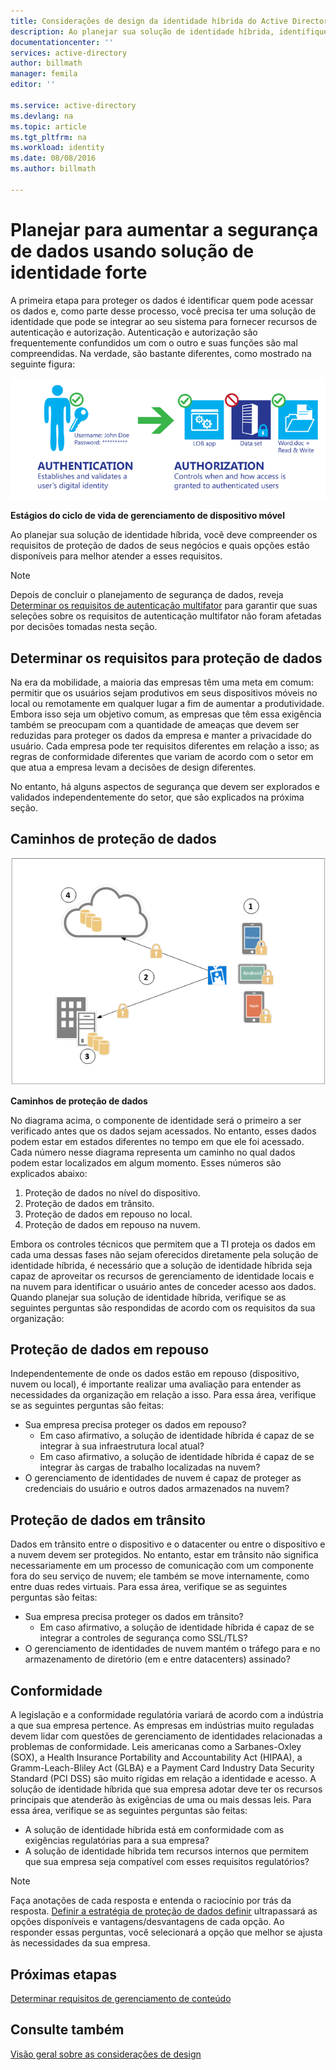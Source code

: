 ```yaml
---
title: Considerações de design da identidade híbrida do Active Directory do Azure - determinar os requisitos de proteção de dados | Microsoft Docs
description: Ao planejar sua solução de identidade híbrida, identifique os requisitos de proteção de dados de seus negócios e quais opções estão disponíveis para melhor atender a esses requisitos.
documentationcenter: ''
services: active-directory
author: billmath
manager: femila
editor: ''

ms.service: active-directory
ms.devlang: na
ms.topic: article
ms.tgt_pltfrm: na
ms.workload: identity
ms.date: 08/08/2016
ms.author: billmath

---
```

# <a name="plan-for-enhancing-data-security-through-strong-identity-solution"></a>Planejar para aumentar a segurança de dados usando solução de identidade forte
A primeira etapa para proteger os dados é identificar quem pode acessar os dados e, como parte desse processo, você precisa ter uma solução de identidade que pode se integrar ao seu sistema para fornecer recursos de autenticação e autorização. Autenticação e autorização são frequentemente confundidos um com o outro e suas funções são mal compreendidas. Na verdade, são bastante diferentes, como mostrado na seguinte figura:

![](./media/hybrid-id-design-considerations/mobile-devicemgt-lifecycle.png)

**Estágios do ciclo de vida de gerenciamento de dispositivo móvel**

Ao planejar sua solução de identidade híbrida, você deve compreender os requisitos de proteção de dados de seus negócios e quais opções estão disponíveis para melhor atender a esses requisitos.

> [!NOTE]
> Depois de concluir o planejamento de segurança de dados, reveja [Determinar os requisitos de autenticação multifator](active-directory-hybrid-identity-design-considerations-multifactor-auth-requirements.md) para garantir que suas seleções sobre os requisitos de autenticação multifator não foram afetadas por decisões tomadas nesta seção.
> 
> 

## <a name="determine-data-protection-requirements"></a>Determinar os requisitos para proteção de dados
Na era da mobilidade, a maioria das empresas têm uma meta em comum: permitir que os usuários sejam produtivos em seus dispositivos móveis no local ou remotamente em qualquer lugar a fim de aumentar a produtividade. Embora isso seja um objetivo comum, as empresas que têm essa exigência também se preocupam com a quantidade de ameaças que devem ser reduzidas para proteger os dados da empresa e manter a privacidade do usuário. Cada empresa pode ter requisitos diferentes em relação a isso; as regras de conformidade diferentes que variam de acordo com o setor em que atua a empresa levam a decisões de design diferentes. 

No entanto, há alguns aspectos de segurança que devem ser explorados e validados independentemente do setor, que são explicados na próxima seção.

## <a name="data-protection-paths"></a>Caminhos de proteção de dados
![](./media/hybrid-id-design-considerations/data-protection-paths.png)

**Caminhos de proteção de dados**

No diagrama acima, o componente de identidade será o primeiro a ser verificado antes que os dados sejam acessados. No entanto, esses dados podem estar em estados diferentes no tempo em que ele foi acessado. Cada número nesse diagrama representa um caminho no qual dados podem estar localizados em algum momento. Esses números são explicados abaixo:

1. Proteção de dados no nível do dispositivo.
2. Proteção de dados em trânsito.
3. Proteção de dados em repouso no local.
4. Proteção de dados em repouso na nuvem.

Embora os controles técnicos que permitem que a TI proteja os dados em cada uma dessas fases não sejam oferecidos diretamente pela solução de identidade híbrida, é necessário que a solução de identidade híbrida seja capaz de aproveitar os recursos de gerenciamento de identidade locais e na nuvem para identificar o usuário antes de conceder acesso aos dados. Quando planejar sua solução de identidade híbrida, verifique se as seguintes perguntas são respondidas de acordo com os requisitos da sua organização:

## <a name="data-protection-at-rest"></a>Proteção de dados em repouso
Independentemente de onde os dados estão em repouso (dispositivo, nuvem ou local), é importante realizar uma avaliação para entender as necessidades da organização em relação a isso. Para essa área, verifique se as seguintes perguntas são feitas:

* Sua empresa precisa proteger os dados em repouso?
  * Em caso afirmativo, a solução de identidade híbrida é capaz de se integrar à sua infraestrutura local atual?
  * Em caso afirmativo, a solução de identidade híbrida é capaz de se integrar às cargas de trabalho localizadas na nuvem?
* O gerenciamento de identidades de nuvem é capaz de proteger as credenciais do usuário e outros dados armazenados na nuvem?

## <a name="data-protection-in-transit"></a>Proteção de dados em trânsito
Dados em trânsito entre o dispositivo e o datacenter ou entre o dispositivo e a nuvem devem ser protegidos. No entanto, estar em trânsito não significa necessariamente em um processo de comunicação com um componente fora do seu serviço de nuvem; ele também se move internamente, como entre duas redes virtuais. Para essa área, verifique se as seguintes perguntas são feitas:

* Sua empresa precisa proteger os dados em trânsito?
  * Em caso afirmativo, a solução de identidade híbrida é capaz de se integrar a controles de segurança como SSL/TLS?
* O gerenciamento de identidades de nuvem mantém o tráfego para e no armazenamento de diretório (em e entre datacenters) assinado?

## <a name="compliance"></a>Conformidade
A legislação e a conformidade regulatória variará de acordo com a indústria a que sua empresa pertence. As empresas em indústrias muito reguladas devem lidar com questões de gerenciamento de identidades relacionadas a problemas de conformidade. Leis americanas como a Sarbanes-Oxley (SOX), a Health Insurance Portability and Accountability Act (HIPAA), a Gramm-Leach-Bliley Act (GLBA) e a Payment Card Industry Data Security Standard (PCI DSS) são muito rígidas em relação a identidade e acesso. A solução de identidade híbrida que sua empresa adotar deve ter os recursos principais que atenderão às exigências de uma ou mais dessas leis. Para essa área, verifique se as seguintes perguntas são feitas:

* A solução de identidade híbrida está em conformidade com as exigências regulatórias para a sua empresa?
* A solução de identidade híbrida tem recursos internos que permitem que sua empresa seja compatível com esses requisitos regulatórios? 

> [!NOTE]
> Faça anotações de cada resposta e entenda o raciocínio por trás da resposta. [Definir a estratégia de proteção de dados definir](active-directory-hybrid-identity-design-considerations-data-protection-strategy.md) ultrapassará as opções disponíveis e vantagens/desvantagens de cada opção.  Ao responder essas perguntas, você selecionará a opção que melhor se ajusta às necessidades da sua empresa.
> 
> 

## <a name="next-steps"></a>Próximas etapas
 [Determinar requisitos de gerenciamento de conteúdo](active-directory-hybrid-identity-design-considerations-contentmgt-requirements.md)

## <a name="see-also"></a>Consulte também
[Visão geral sobre as considerações de design](active-directory-hybrid-identity-design-considerations-overview.md)

<!--HONumber=Oct16_HO2-->


